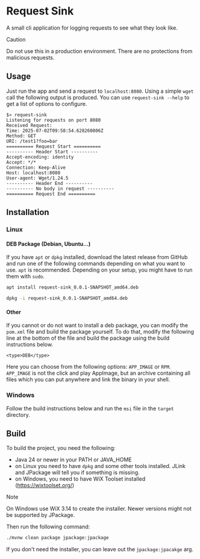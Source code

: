 # Request Sink

A small cli application for logging requests to see what they look like.

> [!CAUTION]
> Do not use this in a production environment. There are no protections from malicious requests.

## Usage

Just run the app and send a request to `localhost:8080`.
Using a simple `wget` call the following output is produced.
You can use `request-sink --help` to get a list of options to configure.

```
$» request-sink        
Listening for requests on port 8080
Received Request: 
Time: 2025-07-02T09:58:54.628260806Z
Method: GET
URI: /test1?foo=bar
========== Request Start ==========
---------- Header Start ----------
Accept-encoding: identity
Accept: */*
Connection: Keep-Alive
Host: localhost:8080
User-agent: Wget/1.24.5
---------- Header End ----------
---------- No body in request ----------
========== Request End ==========
```

## Installation

### Linux

#### DEB Package (Debian, Ubuntu...)

If you have `apt` or `dpkg` installed, download the latest release from GitHub and run one of the following commands
depending on what you want to use. `apt` is recommended. Depending on your setup, you might have to run them with
`sudo`.

```bash
apt install request-sink_0.0.1-SNAPSHOT_amd64.deb
```

```bash
dpkg -i request-sink_0.0.1-SNAPSHOT_amd64.deb
```

#### Other

If you cannot or do not want to install a deb package, you can modify the `pom.xml` file and build the package yourself.
To do that, modify the following line at the bottom of the file and build the package using the build instructions
below.

```
<type>DEB</type>
```

Here you can choose from the following options: `APP_IMAGE` or `RPM`.
`APP_IMAGE` is not the click and play AppImage, but an archive containing all files which you can put anywhere and link
the binary in your shell.

### Windows

Follow the build instructions below and run the `msi` file in the `target` directory.

## Build

To build the project, you need the following:

- Java 24 or newer in your PATH or JAVA_HOME
- on Linux you need to have `dpkg` and some other tools installed. JLink and JPackage will tell you if something is
  missing.
- on Windows, you need to have WiX Toolset installed (https://wixtoolset.org/)

> [!NOTE]
> On Windows use WiX 3.14 to create the installer. Newer versions might not be supported by JPackage.

Then run the following command:

```bash
./mvnw clean package jpackage:jpackage
```

If you don't need the installer, you can leave out the `jpackage:jpacakge` arg.
